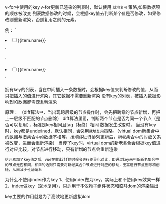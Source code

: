 v-for中使用的key
   v-for更新已渲染的列表时，默认使用 `就地复用` 策略,如果数据项的顺序被改变
   列表数据修改的时候，会根据key值去判断某个值是否修改，如果修改则重新渲染，否则复用之前的元素。
   
例：
`<li v-for="(item) in list1" :key="item.id">
    <input type="checkbox" name="" id="">{{item.name}}
</li>`

`<li v-for="(item) in list2">
    <input type="checkbox" name="" id="">{{item.name}}
</li>`

拥有key的列表，当在中间插入一条数据时，会根据key值来判断修改的值，从而只把插入的值进行渲染，其它数据不需要重新渲染
没有key的列表，被插入数据影响到的数据都需要重新渲染

原理：
    （diff算法中，当出现跨层级的节点操作时，会先把跨级的节点新增，再把上一层级不匹配的节点删除）
    diff算法里面，判断两个节点是否为同一个节点（是否可以复用），标准是key相同且tag（标签）相同
    数据发生改变时，
        当没有key时，key都是undefined，默认相同，会采用`就地复用`策略。（virtual dom新集合中的数据与旧集合中的数据不相等，按顺序进行排列更新后，新老集合中的对应关系被改变，进而会重新渲染）
        当传了key时，virtual dom的新老集合会根据key值进行对应比较，对节点进行移动，只有新增的节点会重新渲染
        
    给元素加了key值之后，vue在做diff的时候会进行差异化对比，即通过key来判断新老集合中的节点是否相同，相同的话则只需要将新老集合中节点进行对应的移动，无需进行节点删除和创建，从而减少性能消耗
    
为什么不使用index作为key
    1、使用index做为key，实际上和不使用key效果一样
    2、index做key（就地复用），只适用于不依赖子组件状态和临时dom的渲染输出
    
key主要的作用就是为了高效地更新虚拟dom